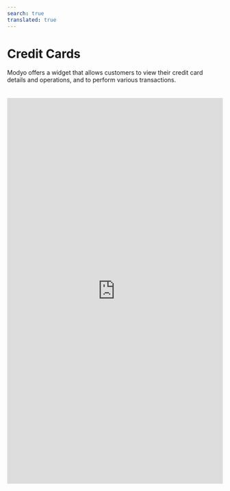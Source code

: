 ```yaml
---
search: true
translated: true
---
```


# Credit Cards

Modyo offers a widget that allows customers to view their credit card details and operations, and to perform various transactions.

<iframe id="widgetFrame" src="https://widgets.modyo.com/personas/retail-credit-cards" width="100%" frameBorder="0" style="min-height:800px;min-height:900px;overflow:auto;margin-top:20px;"/>

| Functionality | Description |
|:-----|:-----|
| Credit card summary | Presents a summary of the credit card status with specific information associated with each card balance. |
| Credit balance | Shows the payment options available for the specific card, in addition to indicators of expenditure compared to the amount available. |
| Account statements | Shows statements with the movements of the last invoiced period for a credit card. |
| Recent activity | Shows recent movements and activity that are not yet invoiced. |
| Pay balance | Corresponds to the balance payment functionality.<br><br> This payment can be either total or partial.<br><br> Clicking on the button will take you to the Credit Card Payment widget, where you can make a payment. |

<script>

  export default {
    mounted() {

      function setIframeHeightCO(id, ht) {
          var ifrm = document.getElementById(id);
          if(ifrm) {
            ifrm.style.visibility = 'hidden';
            // some IE versions need a bit added or scrollbar appears
            ifrm.style.height = ht + 4 + "px";
            ifrm.style.visibility = 'visible';
          }
      }


      // iframed document sends its height using postMessage
      function handleDocHeightMsg(e) {
          // check origin
          if ( e.origin === 'https://widgets.modyo.com' ) {
              // parse data
              var data = JSON.parse( e.data );

              console.log('data:', data)
              // check data object
              if ( data['docHeight'] ) {
                  setIframeHeightCO( 'widgetFrame', data['docHeight'] );
              } else {
                  setIframeHeightCO( 'widgetFrame', 700 );
              }
          }
      }

      // assign message handler
      if ( window.addEventListener ) {
          window.addEventListener('message', handleDocHeightMsg, false);
      }
    }
  }

</script>
